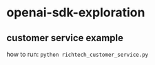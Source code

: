 # openai-sdk-exploration
## customer service example
how to run: `python richtech_customer_service.py`
